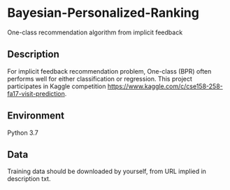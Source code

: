 # Bayesian-Personalized-Ranking
One-class recommendation algorithm from implicit feedback

## Description
For implicit feedback recommendation problem, One-class (BPR) often performs well for either classification or regression. This project participates in Kaggle competition https://www.kaggle.com/c/cse158-258-fa17-visit-prediction.

## Environment
Python 3.7

## Data
Training data should be downloaded by yourself, from URL implied in description txt.
